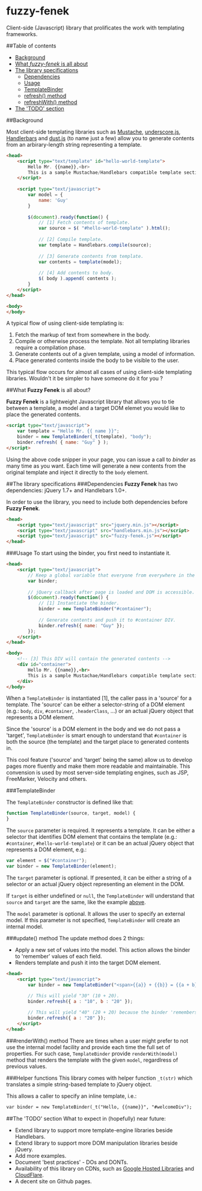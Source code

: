 fuzzy-fenek
===========

Client-side (Javascript) library that prolificates the work with templating frameworks.

##Table of contents
* [Background](#background)
* [What _fuzzy-fenek_ is all about](#what-fuzzy-fenek-is-all-about)
* [The library specifications](#the-library-specifications)
	* [Dependencies](#dependencies)
	* [Usage](#usage)
	* [TemplateBinder](#templatebinder)
	* [refresh() method](#refresh-method)
	* [refreshWith() method](#refreshwith-method)
* [The 'TODO' section](#the-todo-section)

##Background

Most client-side templating libraries such as [Mustache](http://mustache.github.com/),
[underscore.js](http://www.underscorejs.org), [Handlerbars](http://handlebarsjs.com/) and
[dust.js](http://akdubya.github.com/dustjs/) (to name just a few) allow you to generate contents from an
arbirary-length string representing a template.
 
```html
<head>
	<script type="text/template" id="hello-world-template">
		Hello Mr. {{name}},<br>
		This is a sample Mustachae/Handlebars compatible template section.<br>
	</script>
	
	<script type="text/javascript">
		var model = {
			name: 'Guy'
		}
		
		$(document).ready(function() {
			// [1] Fetch contents of template.
			var source = $( "#hello-world-template" ).html();
		
			// [2] Compile template.
			var template = Handlebars.compile(source);
		
			// [3] Generate contents from template.
			var contents = template(model);
		
			// [4] Add contents to body.
			$( body ).append( contents );
		}
	</script>
</head>

<body>
</body>
```
A typical flow of using client-side templating is:

1. Fetch the markup of text from somewhere in the body.
2. Compile or otherwise process the template. Not all templating libraries require a compilation phase.
3. Generate contents out of a given template, using a model of information.
4. Place generated contents inside the body to be visible to the user.

This typical flow occurs for almost all cases of using client-side templating libraries. Wouldn't it be simpler to
have someone do it for you ?

##What **Fuzzy Fenek** is all about?

**Fuzzy Fenek** is a lightweight Javascript library that allows you to tie between a template, a model and a target DOM
elemet you would like to place the generated contents.

```html
<script type="text/javascript">
	var template = "Hello Mr. {{ name }}";
	binder = new TemplateBinder(_t(template), "body");
	binder.refresh( { name: "Guy" } );
</script>
```

Using the above code snipper in your page, you can issue a call to _binder_ as many time as you want. Each time will
generate a new contents from the original template and inject it directly to the `body` element.

##The library specifications
###Dependencies
**Fuzzy Fenek** has two dependencies: jQuery 1.7+ and Handlebars 1.0+.

In order to use the library, you need to include both dependencies before **Fuzzy Fenek**.
```html
<head>
	<script type="text/javascript" src="jquery.min.js"></script>
	<script type="text/javascript" src="handlebars.min.js"></script>
	<script type="text/javascript" src="fuzzy-fenek.js"></script>
</head>
```
###Usage
To start using the binder, you first need to instantiate it.

```html
<head>
	<script type="text/javascript">
		// Keep a global variable that everyone from everywhere in the page can access it.
		var binder;
		
		// jQuery callback after page is loaded and DOM is accessible.
		$(document).ready(function() {
			// [1] Instantiate the binder.
			binder = new TemplateBinder("#container");
			
			// Generate contents and push it to #container DIV.
			binder.refresh({ name: "Guy" });
		});
	</script>
</head>

<body>
	<!-- [3] This DIV will contain the generated contents -->
	<div id="container">
		Hello Mr. {{name}},<br>
		This is a sample Mustachae/Handlebars compatible template section.<br>
	</div>
</body>
```
When a `TemplateBinder` is instantiated [1], the caller pass in a 'source' for a template. The 'source' can be
either a selector-string of a DOM element (e.g.: `body`, `div`, `#container`, `.headerClass`, ...) or an actual jQuery
object that represents a DOM element.

Since the 'source' is a DOM element in the body and we do not pass a 'target', `TemplateBinder` is smart enough to
understand that `#container` is both the source (the template) and the target place to generated contents in.

This cool feature ('source' and 'target' being the same) allow us to develop pages more fluently and make them more
readable and maintainable.
This convension is used by most server-side templating engines, such as JSP, FreeMarker, Velocity and others.

###TemplateBinder

The `TemplateBinder` constructor is defined like that:
```javascript
function TemplateBinder(source, target, model) {
}
```
The `source` parameter is required. It represents a template. It can be either a selector that identifies DOM element
that contains the template (e.g.: `#container`, `#hello-world-template`) or it can be an actual jQuery object that
represents a DOM element, e.g.:
```javascript
var element = $("#container");
var binder = new TemplateBinder(element);
```
The `target` parameter is optional. If presented, it can be either a string of a selector or an actual jQuery object
representing an element in the DOM.

If `target` is either undefined or `null`, the `TemplateBinder` will understand that `source` and `target` are the
same, like the example [above](#usage).

The `model` parameter is optional. It allows the user to specify an external model. If this parameter is not specified,
`TemplateBinder` will create an internal model.

###update() method
The update method does 2 things:
* Apply a new set of values into the model. This action allows the binder to 'remember' values of each field.
* Renders template and push it into the target DOM element.

```html
<head>
	<script type="text/javascript">
		var binder = new TemplateBinder("<span>{{a}} + {{b}} = {{a + b}}", "#resultDiv");
		
		// This will yield "30" (10 + 20).
		binder.refresh({ a : "10", b : "20" });

		// This will yield "40" (20 + 20) because the binder 'remembers' the previous value of 'b'.
		binder.refresh({ a : "20" });
	</script>
</head>	
```

###renderWith() method
There are times when a user might prefer to not use the internal model facility and provide each time the full set of
properties. For such case, `TemplateBinder` provide `renderWith(model)` method that renders the template with the given
`model`, regardlress of previous values.

###Helper functions
This library comes with helper function `_t(str)` which translates a simple string-based template to jQuery object.

This allows a caller to specify an inline template, i.e.:
```html
var binder = new TemplateBinder(_t("Hello, {{name}}", "#welcomeDiv");
```

##The 'TODO' section
What to expect in (hopefully) near future:

* Extend library to support more template-engine libraries beside Handlebars.
* Extend library to support more DOM manipulation libraries beside jQuery.
* Add more examples.
* Document 'best practices' - DOs and DONTs.
* Availability of this library on CDNs, such as [Google Hosted Libraries](https://developers.google.com/speed/libraries/) and [CloudFlare](http://cdnjs.com/).
* A decent site on Github pages.
